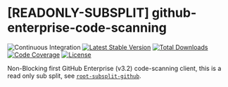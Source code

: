 # [READONLY-SUBSPLIT] github-enterprise-code-scanning


![Continuous Integration](https://github.com/php-api-clients/github-enterprise-code-scanning/workflows/Continuous%20Integration/badge.svg)
[![Latest Stable Version](https://poser.pugx.org/api-clients/github-enterprise-code-scanning/v/stable.png)](https://packagist.org/packages/api-clients/github-enterprise-code-scanning)
[![Total Downloads](https://poser.pugx.org/api-clients/github-enterprise-code-scanning/downloads.png)](https://packagist.org/packages/api-clients/github-enterprise-code-scanning)
[![Code Coverage](https://scrutinizer-ci.com/g/php-api-clients/github-enterprise-code-scanning/badges/coverage.png?b==)](https://scrutinizer-ci.com/g/php-api-clients/github-enterprise-code-scanning/?branch=)
[![License](https://poser.pugx.org/api-clients/github-enterprise-code-scanning/license.png)](https://packagist.org/packages/api-clients/github-enterprise-code-scanning)

Non-Blocking first GitHub Enterprise (v3.2) code-scanning client, this is a read only sub split, see [`root-subsplit-github`](https://github.com/php-api-clients/root-subsplit-github).
